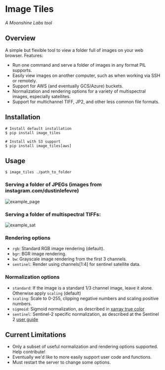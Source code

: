 # Image Tiles

*A Moonshine Labs tool*

## Overview
A simple but flexible tool to view a folder full of images on your web browser. Features:

* Run one command and serve a folder of images in any format PIL supports.
* Easily view images on another computer, such as when working via SSH or remotely.
* Support for AWS (and eventually GCS/Azure) buckets.
* Normalization and rendering options for a variety of multispectral images, especially satellites.
* Support for multichannel TIFF, JP2, and other less common file formats.

## Installation
```
# Install default installation
$ pip install image_tiles

# Install with S3 support
$ pip install image_tiles[aws]
```

## Usage
```
$ image_tiles ./path_to_folder
```

### Serving a folder of JPEGs (images from instagram.com/dustinlefevre)

![example_page](docs_images/image_tiles_demo.png)

### Serving a folder of multispectral TIFFs:

![example_sat](docs_images/image_tiles_sat.png)

### Rendering options
* `rgb`: Standard RGB image rendering (default).
* `bgr`: BGR image rendering.
* `bw`: Grayscale image rendering from the first 3 channels.
* `sentinel`: Render using channels[1:4] for sentinel satellite data.

### Normalization options
* `standard`: If the image is a standard 1/3 channel image, leave it alone. Otherwise apply `scaling` (default)
* `scaling`: Scale to 0-255, clipping negative numbers and scaling positive numbers.
* `sigmoid`: Sigmoid normalization, as described in [xarray true color](https://xarray-spatial.org/reference/_autosummary/xrspatial.multispectral.true_color.html)
* `sentinel`: Sentinel-2 specific normalization, as described at the Sentinel 2 [user guide](https://sentinels.copernicus.eu/web/sentinel/user-guides/sentinel-2-msi/definitions)

## Current Limitations

* Only a subset of useful normalization and rendering options supported. Help contribute!
* Eventually we'd like to more easily support user code and functions.
* Must restart the server to change some options.